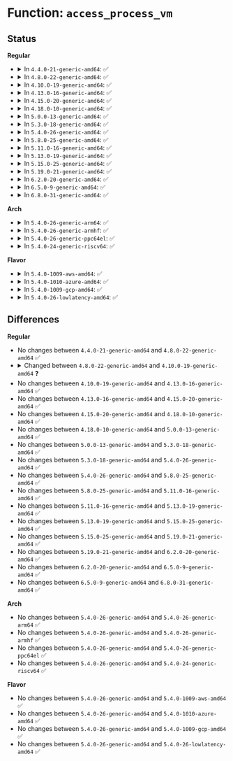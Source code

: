 # Function: <code>access_process_vm</code>

## Status
<b>Regular</b>
<ul>
<li>
<details>
<summary>In <code>4.4.0-21-generic-amd64</code>: ✅</summary>

```c
int access_process_vm(struct task_struct * tsk, long unsigned int addr, void * buf, int len, int write)
```

```json
{
  "name": "access_process_vm",
  "collision_type": "Unique Global",
  "inline_type": "No",
  "funcs": [
    {
      "addr": 18446744071580688080,
      "name": "access_process_vm",
      "external": true,
      "loc": "mm/memory.c:3740",
      "file": "mm/memory.c",
      "inline": "seen, unknown",
      "caller_inline": [],
      "caller_func": [
        "arch/x86/kernel/step.c:enable_step",
        "kernel/ptrace.c:ptrace_readdata",
        "kernel/ptrace.c:ptrace_writedata",
        "kernel/ptrace.c:ptrace_request",
        "kernel/ptrace.c:ptrace_request",
        "kernel/ptrace.c:compat_ptrace_request",
        "kernel/ptrace.c:compat_ptrace_request",
        "mm/util.c:get_cmdline",
        "mm/util.c:get_cmdline"
      ]
    }
  ],
  "symbols": [
    {
      "addr": 18446744071580688080,
      "name": "access_process_vm",
      "section": ".text",
      "bind": "STB_GLOBAL",
      "size": 107
    }
  ]
}
```
</details>
</li>
<li>
<details>
<summary>In <code>4.8.0-22-generic-amd64</code>: ✅</summary>

```c
int access_process_vm(struct task_struct * tsk, long unsigned int addr, void * buf, int len, int write)
```

```json
{
  "name": "access_process_vm",
  "collision_type": "Unique Global",
  "inline_type": "No",
  "funcs": [
    {
      "addr": 18446744071580801536,
      "name": "access_process_vm",
      "external": true,
      "loc": "mm/memory.c:3935",
      "file": "mm/memory.c",
      "inline": "seen, unknown",
      "caller_inline": [],
      "caller_func": [
        "arch/x86/kernel/step.c:enable_step",
        "kernel/ptrace.c:compat_ptrace_request",
        "kernel/ptrace.c:compat_ptrace_request",
        "kernel/ptrace.c:ptrace_request",
        "kernel/ptrace.c:ptrace_request",
        "kernel/ptrace.c:ptrace_writedata",
        "kernel/ptrace.c:ptrace_readdata",
        "mm/util.c:get_cmdline",
        "mm/util.c:get_cmdline"
      ]
    }
  ],
  "symbols": [
    {
      "addr": 18446744071580801536,
      "name": "access_process_vm",
      "section": ".text",
      "bind": "STB_GLOBAL",
      "size": 113
    }
  ]
}
```
</details>
</li>
<li>
<details>
<summary>In <code>4.10.0-19-generic-amd64</code>: ✅</summary>

```c
int access_process_vm(struct task_struct * tsk, long unsigned int addr, void * buf, int len, unsigned int gup_flags)
```

```json
{
  "name": "access_process_vm",
  "collision_type": "Unique Global",
  "inline_type": "No",
  "funcs": [
    {
      "addr": 18446744071580866592,
      "name": "access_process_vm",
      "external": true,
      "loc": "mm/memory.c:4014",
      "file": "mm/memory.c",
      "inline": "seen, unknown",
      "caller_inline": [],
      "caller_func": [
        "arch/x86/kernel/step.c:enable_step",
        "mm/util.c:get_cmdline",
        "mm/util.c:get_cmdline"
      ]
    }
  ],
  "symbols": [
    {
      "addr": 18446744071580866592,
      "name": "access_process_vm",
      "section": ".text",
      "bind": "STB_GLOBAL",
      "size": 113
    }
  ]
}
```
</details>
</li>
<li>
<details>
<summary>In <code>4.13.0-16-generic-amd64</code>: ✅</summary>

```c
int access_process_vm(struct task_struct * tsk, long unsigned int addr, void * buf, int len, unsigned int gup_flags)
```

```json
{
  "name": "access_process_vm",
  "collision_type": "Unique Global",
  "inline_type": "No",
  "funcs": [
    {
      "addr": 18446744071580911584,
      "name": "access_process_vm",
      "external": true,
      "loc": "mm/memory.c:4304",
      "file": "mm/memory.c",
      "inline": "seen, unknown",
      "caller_inline": [],
      "caller_func": [
        "arch/x86/kernel/step.c:enable_step",
        "mm/util.c:get_cmdline",
        "mm/util.c:get_cmdline"
      ]
    }
  ],
  "symbols": [
    {
      "addr": 18446744071580911584,
      "name": "access_process_vm",
      "section": ".text",
      "bind": "STB_GLOBAL",
      "size": 109
    }
  ]
}
```
</details>
</li>
<li>
<details>
<summary>In <code>4.15.0-20-generic-amd64</code>: ✅</summary>

```c
int access_process_vm(struct task_struct * tsk, long unsigned int addr, void * buf, int len, unsigned int gup_flags)
```

```json
{
  "name": "access_process_vm",
  "collision_type": "Unique Global",
  "inline_type": "No",
  "funcs": [
    {
      "addr": 18446744071581010400,
      "name": "access_process_vm",
      "external": true,
      "loc": "mm/memory.c:4482",
      "file": "mm/memory.c",
      "inline": "seen, unknown",
      "caller_inline": [],
      "caller_func": [
        "arch/x86/kernel/step.c:enable_step",
        "mm/util.c:get_cmdline",
        "mm/util.c:get_cmdline"
      ]
    }
  ],
  "symbols": [
    {
      "addr": 18446744071581010400,
      "name": "access_process_vm",
      "section": ".text",
      "bind": "STB_GLOBAL",
      "size": 109
    }
  ]
}
```
</details>
</li>
<li>
<details>
<summary>In <code>4.18.0-10-generic-amd64</code>: ✅</summary>

```c
int access_process_vm(struct task_struct * tsk, long unsigned int addr, void * buf, int len, unsigned int gup_flags)
```

```json
{
  "name": "access_process_vm",
  "collision_type": "Unique Global",
  "inline_type": "No",
  "funcs": [
    {
      "addr": 18446744071581144048,
      "name": "access_process_vm",
      "external": true,
      "loc": "mm/memory.c:4530",
      "file": "mm/memory.c",
      "inline": "seen, unknown",
      "caller_inline": [],
      "caller_func": [
        "arch/x86/kernel/step.c:enable_step",
        "mm/util.c:get_cmdline",
        "mm/util.c:get_cmdline"
      ]
    }
  ],
  "symbols": [
    {
      "addr": 18446744071581144048,
      "name": "access_process_vm",
      "section": ".text",
      "bind": "STB_GLOBAL",
      "size": 113
    }
  ]
}
```
</details>
</li>
<li>
<details>
<summary>In <code>5.0.0-13-generic-amd64</code>: ✅</summary>

```c
int access_process_vm(struct task_struct * tsk, long unsigned int addr, void * buf, int len, unsigned int gup_flags)
```

```json
{
  "name": "access_process_vm",
  "collision_type": "Unique Global",
  "inline_type": "No",
  "funcs": [
    {
      "addr": 18446744071581223872,
      "name": "access_process_vm",
      "external": true,
      "loc": "mm/memory.c:4320",
      "file": "mm/memory.c",
      "inline": "seen, unknown",
      "caller_inline": [],
      "caller_func": [
        "arch/x86/kernel/step.c:enable_step",
        "mm/util.c:get_cmdline",
        "mm/util.c:get_cmdline"
      ]
    }
  ],
  "symbols": [
    {
      "addr": 18446744071581223872,
      "name": "access_process_vm",
      "section": ".text",
      "bind": "STB_GLOBAL",
      "size": 113
    }
  ]
}
```
</details>
</li>
<li>
<details>
<summary>In <code>5.3.0-18-generic-amd64</code>: ✅</summary>

```c
int access_process_vm(struct task_struct * tsk, long unsigned int addr, void * buf, int len, unsigned int gup_flags)
```

```json
{
  "name": "access_process_vm",
  "collision_type": "Unique Global",
  "inline_type": "No",
  "funcs": [
    {
      "addr": 18446744071581297552,
      "name": "access_process_vm",
      "external": true,
      "loc": "mm/memory.c:4375",
      "file": "mm/memory.c",
      "inline": "seen, unknown",
      "caller_inline": [],
      "caller_func": [
        "arch/x86/kernel/step.c:enable_step",
        "mm/util.c:get_cmdline",
        "mm/util.c:get_cmdline"
      ]
    }
  ],
  "symbols": [
    {
      "addr": 18446744071581297552,
      "name": "access_process_vm",
      "section": ".text",
      "bind": "STB_GLOBAL",
      "size": 110
    }
  ]
}
```
</details>
</li>
<li>
<details>
<summary>In <code>5.4.0-26-generic-amd64</code>: ✅</summary>

```c
int access_process_vm(struct task_struct * tsk, long unsigned int addr, void * buf, int len, unsigned int gup_flags)
```

```json
{
  "name": "access_process_vm",
  "collision_type": "Unique Global",
  "inline_type": "No",
  "funcs": [
    {
      "addr": 18446744071581356320,
      "name": "access_process_vm",
      "external": true,
      "loc": "mm/memory.c:4400",
      "file": "mm/memory.c",
      "inline": "seen, unknown",
      "caller_inline": [],
      "caller_func": [
        "arch/x86/kernel/step.c:enable_step",
        "mm/util.c:get_cmdline",
        "mm/util.c:get_cmdline"
      ]
    }
  ],
  "symbols": [
    {
      "addr": 18446744071581356320,
      "name": "access_process_vm",
      "section": ".text",
      "bind": "STB_GLOBAL",
      "size": 110
    }
  ]
}
```
</details>
</li>
<li>
<details>
<summary>In <code>5.8.0-25-generic-amd64</code>: ✅</summary>

```c
int access_process_vm(struct task_struct * tsk, long unsigned int addr, void * buf, int len, unsigned int gup_flags)
```

```json
{
  "name": "access_process_vm",
  "collision_type": "Unique Global",
  "inline_type": "No",
  "funcs": [
    {
      "addr": 18446744071581553904,
      "name": "access_process_vm",
      "external": true,
      "loc": "mm/memory.c:4765",
      "file": "mm/memory.c",
      "inline": "seen, unknown",
      "caller_inline": [],
      "caller_func": [
        "arch/x86/kernel/step.c:is_setting_trap_flag",
        "mm/util.c:get_cmdline",
        "mm/util.c:get_cmdline"
      ]
    }
  ],
  "symbols": [
    {
      "addr": 18446744071581553904,
      "name": "access_process_vm",
      "section": ".text",
      "bind": "STB_GLOBAL",
      "size": 110
    }
  ]
}
```
</details>
</li>
<li>
<details>
<summary>In <code>5.11.0-16-generic-amd64</code>: ✅</summary>

```c
int access_process_vm(struct task_struct * tsk, long unsigned int addr, void * buf, int len, unsigned int gup_flags)
```

```json
{
  "name": "access_process_vm",
  "collision_type": "Unique Global",
  "inline_type": "No",
  "funcs": [
    {
      "addr": 18446744071581598640,
      "name": "access_process_vm",
      "external": true,
      "loc": "mm/memory.c:4992",
      "file": "mm/memory.c",
      "inline": "seen, unknown",
      "caller_inline": [],
      "caller_func": [
        "arch/x86/kernel/step.c:is_setting_trap_flag",
        "mm/util.c:get_cmdline",
        "mm/util.c:get_cmdline"
      ]
    }
  ],
  "symbols": [
    {
      "addr": 18446744071581598640,
      "name": "access_process_vm",
      "section": ".text",
      "bind": "STB_GLOBAL",
      "size": 99
    }
  ]
}
```
</details>
</li>
<li>
<details>
<summary>In <code>5.13.0-19-generic-amd64</code>: ✅</summary>

```c
int access_process_vm(struct task_struct * tsk, long unsigned int addr, void * buf, int len, unsigned int gup_flags)
```

```json
{
  "name": "access_process_vm",
  "collision_type": "Unique Global",
  "inline_type": "No",
  "funcs": [
    {
      "addr": 18446744071581621488,
      "name": "access_process_vm",
      "external": true,
      "loc": "mm/memory.c:5059",
      "file": "mm/memory.c",
      "inline": "seen, unknown",
      "caller_inline": [],
      "caller_func": [
        "arch/x86/kernel/step.c:enable_step",
        "mm/util.c:get_cmdline",
        "mm/util.c:get_cmdline"
      ]
    }
  ],
  "symbols": [
    {
      "addr": 18446744071581621488,
      "name": "access_process_vm",
      "section": ".text",
      "bind": "STB_GLOBAL",
      "size": 99
    }
  ]
}
```
</details>
</li>
<li>
<details>
<summary>In <code>5.15.0-25-generic-amd64</code>: ✅</summary>

```c
int access_process_vm(struct task_struct * tsk, long unsigned int addr, void * buf, int len, unsigned int gup_flags)
```

```json
{
  "name": "access_process_vm",
  "collision_type": "Unique Global",
  "inline_type": "No",
  "funcs": [
    {
      "addr": 18446744071581888896,
      "name": "access_process_vm",
      "external": true,
      "loc": "mm/memory.c:5205",
      "file": "mm/memory.c",
      "inline": "seen, unknown",
      "caller_inline": [],
      "caller_func": [
        "arch/x86/kernel/step.c:enable_step",
        "mm/util.c:get_cmdline",
        "mm/util.c:get_cmdline"
      ]
    }
  ],
  "symbols": [
    {
      "addr": 18446744071581888896,
      "name": "access_process_vm",
      "section": ".text",
      "bind": "STB_GLOBAL",
      "size": 99
    }
  ]
}
```
</details>
</li>
<li>
<details>
<summary>In <code>5.19.0-21-generic-amd64</code>: ✅</summary>

```c
int access_process_vm(struct task_struct * tsk, long unsigned int addr, void * buf, int len, unsigned int gup_flags)
```

```json
{
  "name": "access_process_vm",
  "collision_type": "Unique Global",
  "inline_type": "No",
  "funcs": [
    {
      "addr": 18446744071582286832,
      "name": "access_process_vm",
      "external": true,
      "loc": "mm/memory.c:5512",
      "file": "mm/memory.c",
      "inline": "seen, unknown",
      "caller_inline": [],
      "caller_func": [
        "kernel/bpf/helpers.c:bpf_copy_from_user_task",
        "mm/util.c:get_cmdline",
        "mm/util.c:get_cmdline"
      ]
    }
  ],
  "symbols": [
    {
      "addr": 18446744071582286832,
      "name": "access_process_vm",
      "section": ".text",
      "bind": "STB_GLOBAL",
      "size": 113
    }
  ]
}
```
</details>
</li>
<li>
<details>
<summary>In <code>6.2.0-20-generic-amd64</code>: ✅</summary>

```c
int access_process_vm(struct task_struct * tsk, long unsigned int addr, void * buf, int len, unsigned int gup_flags)
```

```json
{
  "name": "access_process_vm",
  "collision_type": "Unique Global",
  "inline_type": "No",
  "funcs": [
    {
      "addr": 18446744071582779520,
      "name": "access_process_vm",
      "external": true,
      "loc": "mm/memory.c:5592",
      "file": "mm/memory.c",
      "inline": "seen, unknown",
      "caller_inline": [],
      "caller_func": [
        "arch/x86/kernel/step.c:enable_single_step",
        "kernel/bpf/helpers.c:bpf_copy_from_user_task",
        "mm/util.c:get_cmdline",
        "mm/util.c:get_cmdline"
      ]
    }
  ],
  "symbols": [
    {
      "addr": 18446744071582779520,
      "name": "access_process_vm",
      "section": ".text",
      "bind": "STB_GLOBAL",
      "size": 113
    }
  ]
}
```
</details>
</li>
<li>
<details>
<summary>In <code>6.5.0-9-generic-amd64</code>: ✅</summary>

```c
int access_process_vm(struct task_struct * tsk, long unsigned int addr, void * buf, int len, unsigned int gup_flags)
```

```json
{
  "name": "access_process_vm",
  "collision_type": "Unique Global",
  "inline_type": "No",
  "funcs": [
    {
      "addr": 18446744071582995968,
      "name": "access_process_vm",
      "external": true,
      "loc": "mm/memory.c:5798",
      "file": "mm/memory.c",
      "inline": "seen, unknown",
      "caller_inline": [],
      "caller_func": [
        "arch/x86/kernel/step.c:enable_single_step",
        "kernel/bpf/helpers.c:bpf_copy_from_user_task",
        "mm/util.c:get_cmdline",
        "mm/util.c:get_cmdline"
      ]
    }
  ],
  "symbols": [
    {
      "addr": 18446744071582995968,
      "name": "access_process_vm",
      "section": ".text",
      "bind": "STB_GLOBAL",
      "size": 113
    }
  ]
}
```
</details>
</li>
<li>
<details>
<summary>In <code>6.8.0-31-generic-amd64</code>: ✅</summary>

```c
int access_process_vm(struct task_struct * tsk, long unsigned int addr, void * buf, int len, unsigned int gup_flags)
```

```json
{
  "name": "access_process_vm",
  "collision_type": "Unique Global",
  "inline_type": "No",
  "funcs": [
    {
      "addr": 18446744071583128592,
      "name": "access_process_vm",
      "external": true,
      "loc": "mm/memory.c:6022",
      "file": "mm/memory.c",
      "inline": "seen, unknown",
      "caller_inline": [],
      "caller_func": [
        "arch/x86/kernel/step.c:enable_single_step",
        "kernel/bpf/helpers.c:bpf_copy_from_user_task",
        "mm/util.c:get_cmdline",
        "mm/util.c:get_cmdline"
      ]
    }
  ],
  "symbols": [
    {
      "addr": 18446744071583128592,
      "name": "access_process_vm",
      "section": ".text",
      "bind": "STB_GLOBAL",
      "size": 113
    }
  ]
}
```
</details>
</li>
</ul>
<b>Arch</b>
<ul>
<li>
<details>
<summary>In <code>5.4.0-26-generic-arm64</code>: ✅</summary>

```c
int access_process_vm(struct task_struct * tsk, long unsigned int addr, void * buf, int len, unsigned int gup_flags)
```

```json
{
  "name": "access_process_vm",
  "collision_type": "Unique Global",
  "inline_type": "No",
  "funcs": [
    {
      "addr": 18446603336492759752,
      "name": "access_process_vm",
      "external": true,
      "loc": "mm/memory.c:4400",
      "file": "mm/memory.c",
      "inline": "seen, unknown",
      "caller_inline": [],
      "caller_func": [
        "mm/util.c:get_cmdline",
        "mm/util.c:get_cmdline"
      ]
    }
  ],
  "symbols": [
    {
      "addr": 18446603336492759752,
      "name": "access_process_vm",
      "section": ".text",
      "bind": "STB_GLOBAL",
      "size": 156
    }
  ]
}
```
</details>
</li>
<li>
<details>
<summary>In <code>5.4.0-26-generic-armhf</code>: ✅</summary>

```c
int access_process_vm(struct task_struct * tsk, long unsigned int addr, void * buf, int len, unsigned int gup_flags)
```

```json
{
  "name": "access_process_vm",
  "collision_type": "Unique Global",
  "inline_type": "No",
  "funcs": [
    {
      "addr": 3226583492,
      "name": "access_process_vm",
      "external": true,
      "loc": "mm/memory.c:4400",
      "file": "mm/memory.c",
      "inline": "seen, unknown",
      "caller_inline": [],
      "caller_func": [
        "mm/util.c:get_cmdline",
        "mm/util.c:get_cmdline"
      ]
    }
  ],
  "symbols": [
    {
      "addr": 3226583492,
      "name": "access_process_vm",
      "section": ".text",
      "bind": "STB_GLOBAL",
      "size": 112
    }
  ]
}
```
</details>
</li>
<li>
<details>
<summary>In <code>5.4.0-26-generic-ppc64el</code>: ✅</summary>

```c
int access_process_vm(struct task_struct * tsk, long unsigned int addr, void * buf, int len, unsigned int gup_flags)
```

```json
{
  "name": "access_process_vm",
  "collision_type": "Unique Global",
  "inline_type": "No",
  "funcs": [
    {
      "addr": 13835058055286124464,
      "name": "access_process_vm",
      "external": true,
      "loc": "mm/memory.c:4400",
      "file": "mm/memory.c",
      "inline": "seen, unknown",
      "caller_inline": [],
      "caller_func": [
        "mm/util.c:get_cmdline",
        "mm/util.c:get_cmdline"
      ]
    }
  ],
  "symbols": [
    {
      "addr": 13835058055286124464,
      "name": "access_process_vm",
      "section": ".text",
      "bind": "STB_GLOBAL",
      "size": 240
    }
  ]
}
```
</details>
</li>
<li>
<details>
<summary>In <code>5.4.0-24-generic-riscv64</code>: ✅</summary>

```c
int access_process_vm(struct task_struct * tsk, long unsigned int addr, void * buf, int len, unsigned int gup_flags)
```

```json
{
  "name": "access_process_vm",
  "collision_type": "Unique Global",
  "inline_type": "No",
  "funcs": [
    {
      "addr": 18446743936272740624,
      "name": "access_process_vm",
      "external": true,
      "loc": "mm/memory.c:4400",
      "file": "mm/memory.c",
      "inline": "seen, unknown",
      "caller_inline": [],
      "caller_func": [
        "mm/util.c:get_cmdline",
        "mm/util.c:get_cmdline"
      ]
    }
  ],
  "symbols": [
    {
      "addr": 18446743936272740624,
      "name": "access_process_vm",
      "section": ".text",
      "bind": "STB_GLOBAL",
      "size": 114
    }
  ]
}
```
</details>
</li>
</ul>
<b>Flavor</b>
<ul>
<li>
<details>
<summary>In <code>5.4.0-1009-aws-amd64</code>: ✅</summary>

```c
int access_process_vm(struct task_struct * tsk, long unsigned int addr, void * buf, int len, unsigned int gup_flags)
```

```json
{
  "name": "access_process_vm",
  "collision_type": "Unique Global",
  "inline_type": "No",
  "funcs": [
    {
      "addr": 18446744071581325168,
      "name": "access_process_vm",
      "external": true,
      "loc": "mm/memory.c:4400",
      "file": "mm/memory.c",
      "inline": "seen, unknown",
      "caller_inline": [],
      "caller_func": [
        "arch/x86/kernel/step.c:enable_step",
        "mm/util.c:get_cmdline",
        "mm/util.c:get_cmdline"
      ]
    }
  ],
  "symbols": [
    {
      "addr": 18446744071581325168,
      "name": "access_process_vm",
      "section": ".text",
      "bind": "STB_GLOBAL",
      "size": 110
    }
  ]
}
```
</details>
</li>
<li>
<details>
<summary>In <code>5.4.0-1010-azure-amd64</code>: ✅</summary>

```c
int access_process_vm(struct task_struct * tsk, long unsigned int addr, void * buf, int len, unsigned int gup_flags)
```

```json
{
  "name": "access_process_vm",
  "collision_type": "Unique Global",
  "inline_type": "No",
  "funcs": [
    {
      "addr": 18446744071581268928,
      "name": "access_process_vm",
      "external": true,
      "loc": "mm/memory.c:4400",
      "file": "mm/memory.c",
      "inline": "seen, unknown",
      "caller_inline": [],
      "caller_func": [
        "arch/x86/kernel/step.c:enable_step",
        "mm/util.c:get_cmdline",
        "mm/util.c:get_cmdline"
      ]
    }
  ],
  "symbols": [
    {
      "addr": 18446744071581268928,
      "name": "access_process_vm",
      "section": ".text",
      "bind": "STB_GLOBAL",
      "size": 110
    }
  ]
}
```
</details>
</li>
<li>
<details>
<summary>In <code>5.4.0-1009-gcp-amd64</code>: ✅</summary>

```c
int access_process_vm(struct task_struct * tsk, long unsigned int addr, void * buf, int len, unsigned int gup_flags)
```

```json
{
  "name": "access_process_vm",
  "collision_type": "Unique Global",
  "inline_type": "No",
  "funcs": [
    {
      "addr": 18446744071581316368,
      "name": "access_process_vm",
      "external": true,
      "loc": "mm/memory.c:4400",
      "file": "mm/memory.c",
      "inline": "seen, unknown",
      "caller_inline": [],
      "caller_func": [
        "arch/x86/kernel/step.c:enable_step",
        "mm/util.c:get_cmdline",
        "mm/util.c:get_cmdline"
      ]
    }
  ],
  "symbols": [
    {
      "addr": 18446744071581316368,
      "name": "access_process_vm",
      "section": ".text",
      "bind": "STB_GLOBAL",
      "size": 110
    }
  ]
}
```
</details>
</li>
<li>
<details>
<summary>In <code>5.4.0-26-lowlatency-amd64</code>: ✅</summary>

```c
int access_process_vm(struct task_struct * tsk, long unsigned int addr, void * buf, int len, unsigned int gup_flags)
```

```json
{
  "name": "access_process_vm",
  "collision_type": "Unique Global",
  "inline_type": "No",
  "funcs": [
    {
      "addr": 18446744071581380336,
      "name": "access_process_vm",
      "external": true,
      "loc": "mm/memory.c:4400",
      "file": "mm/memory.c",
      "inline": "seen, unknown",
      "caller_inline": [],
      "caller_func": [
        "arch/x86/kernel/step.c:enable_step",
        "mm/util.c:get_cmdline",
        "mm/util.c:get_cmdline"
      ]
    }
  ],
  "symbols": [
    {
      "addr": 18446744071581380336,
      "name": "access_process_vm",
      "section": ".text",
      "bind": "STB_GLOBAL",
      "size": 110
    }
  ]
}
```
</details>
</li>
</ul>

## Differences
<b>Regular</b>
<ul>
<li>
No changes between <code>4.4.0-21-generic-amd64</code> and <code>4.8.0-22-generic-amd64</code> ✅
</li>
<li>
<details>
<summary>Changed between <code>4.8.0-22-generic-amd64</code> and <code>4.10.0-19-generic-amd64</code> ❓</summary>
<ul>
<li>
<b>Param added. </b>
<code>unsigned int gup_flags</code>
</li>
<li>
<b>Param removed. </b>
<code>int write</code>
</li>
</ul>
</details>
</li>
<li>
No changes between <code>4.10.0-19-generic-amd64</code> and <code>4.13.0-16-generic-amd64</code> ✅
</li>
<li>
No changes between <code>4.13.0-16-generic-amd64</code> and <code>4.15.0-20-generic-amd64</code> ✅
</li>
<li>
No changes between <code>4.15.0-20-generic-amd64</code> and <code>4.18.0-10-generic-amd64</code> ✅
</li>
<li>
No changes between <code>4.18.0-10-generic-amd64</code> and <code>5.0.0-13-generic-amd64</code> ✅
</li>
<li>
No changes between <code>5.0.0-13-generic-amd64</code> and <code>5.3.0-18-generic-amd64</code> ✅
</li>
<li>
No changes between <code>5.3.0-18-generic-amd64</code> and <code>5.4.0-26-generic-amd64</code> ✅
</li>
<li>
No changes between <code>5.4.0-26-generic-amd64</code> and <code>5.8.0-25-generic-amd64</code> ✅
</li>
<li>
No changes between <code>5.8.0-25-generic-amd64</code> and <code>5.11.0-16-generic-amd64</code> ✅
</li>
<li>
No changes between <code>5.11.0-16-generic-amd64</code> and <code>5.13.0-19-generic-amd64</code> ✅
</li>
<li>
No changes between <code>5.13.0-19-generic-amd64</code> and <code>5.15.0-25-generic-amd64</code> ✅
</li>
<li>
No changes between <code>5.15.0-25-generic-amd64</code> and <code>5.19.0-21-generic-amd64</code> ✅
</li>
<li>
No changes between <code>5.19.0-21-generic-amd64</code> and <code>6.2.0-20-generic-amd64</code> ✅
</li>
<li>
No changes between <code>6.2.0-20-generic-amd64</code> and <code>6.5.0-9-generic-amd64</code> ✅
</li>
<li>
No changes between <code>6.5.0-9-generic-amd64</code> and <code>6.8.0-31-generic-amd64</code> ✅
</li>
</ul>
<b>Arch</b>
<ul>
<li>
No changes between <code>5.4.0-26-generic-amd64</code> and <code>5.4.0-26-generic-arm64</code> ✅
</li>
<li>
No changes between <code>5.4.0-26-generic-amd64</code> and <code>5.4.0-26-generic-armhf</code> ✅
</li>
<li>
No changes between <code>5.4.0-26-generic-amd64</code> and <code>5.4.0-26-generic-ppc64el</code> ✅
</li>
<li>
No changes between <code>5.4.0-26-generic-amd64</code> and <code>5.4.0-24-generic-riscv64</code> ✅
</li>
</ul>
<b>Flavor</b>
<ul>
<li>
No changes between <code>5.4.0-26-generic-amd64</code> and <code>5.4.0-1009-aws-amd64</code> ✅
</li>
<li>
No changes between <code>5.4.0-26-generic-amd64</code> and <code>5.4.0-1010-azure-amd64</code> ✅
</li>
<li>
No changes between <code>5.4.0-26-generic-amd64</code> and <code>5.4.0-1009-gcp-amd64</code> ✅
</li>
<li>
No changes between <code>5.4.0-26-generic-amd64</code> and <code>5.4.0-26-lowlatency-amd64</code> ✅
</li>
</ul>
